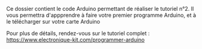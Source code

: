 Ce dossier contient le code Arduino permettant de réaliser le tutoriel n°2. 
Il vous permettra d'appprendre à faire votre premier programme Arduino, et à le télécharger sur votre carte Arduino

Pour plus de détails, rendez-vous sur le tutoriel complet : https://www.electronique-kit.com/programmer-arduino 

